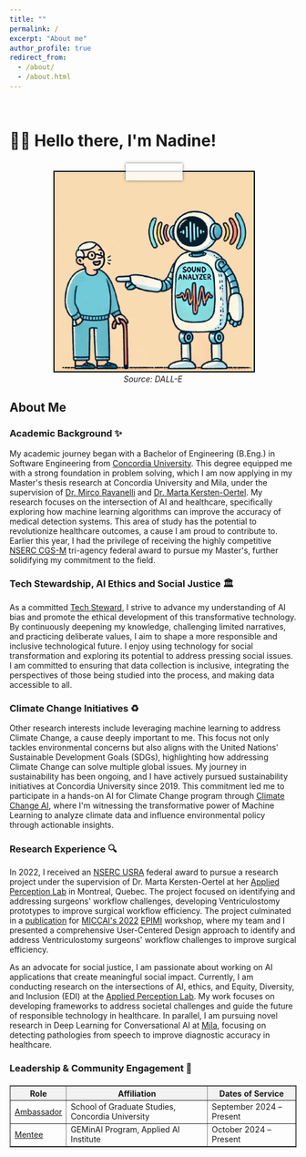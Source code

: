 ```yaml
---
title: ""
permalink: /
excerpt: "About me"
author_profile: true
redirect_from: 
  - /about/
  - /about.html
---
```


<br>

# 👋🏼 Hello there, I'm Nadine!

<br>

<div class = "animate__animated animate__swing" style="text-align: center; position: relative; width: 350px; margin: auto;">
    <div class="photo-frame" style="position: relative; display: inline-block; width: 350px; height: 350px; border: 2.5px solid black; overflow: visible;">
        <img src="/images/website-photo-1.jpg" alt="Illustration of ML For Speech Classification" class="photo-img" style="width: 100%; height: 100%; display: block;">
        <div class="tape" style="position: absolute; top: -15px; left: 50%; transform: translateX(-50%); width: 100px; height: 30px; background: rgba(255, 255, 255, 0.8); box-shadow: 0 0 5px rgba(0, 0, 0, 0.5);"></div>
    </div>
    <br>
    <em>Source: DALL-E</em>
</div>

<!-- Import Animate.css -->
<link rel="stylesheet" href="https://cdnjs.cloudflare.com/ajax/libs/animate.css/4.1.1/animate.min.css"/>

<style>
    .photo-frame {
        position: relative;
        display: inline-block;
        width: 350px;
        height: 350px;
        border: 2.5px solid black;
        overflow: visible; /* Allow tape to extend beyond the frame */
    }

    .photo-img {
        width: 100%;
        height: 100%;
        display: block;
    }

    .tape {
        position: absolute;
        background: rgba(255, 255, 255, 0.8);
        box-shadow: 0 0 5px rgba(0, 0, 0, 0.5);
        width: 100px; /* Width remains the same */
        height: 30px; /* Increased height */
        top: -15px;
        left: 50%;
        transform: translateX(-50%);
    }

    .hover-animate:hover {
        animation: animate__bounceInDown; /* Use Animate.css bounceInDown effect */
        animation-duration: 0.5s; /* Adjust duration as needed */
    }
</style>

## About Me

### Academic Background ✨
My academic journey began with a Bachelor of Engineering (B.Eng.) in Software Engineering from [Concordia University](https://www.concordia.ca/). This degree equipped me with a strong foundation in problem solving, which I am now applying in my Master's thesis research at Concordia University and Mila, under the supervision of [Dr. Mirco Ravanelli](https://sites.google.com/site/mircoravanelli/) and [Dr. Marta Kersten-Oertel](https://www.concordia.ca/next-gen/kersten-oertel.html). My research focuses on the intersection of AI and healthcare, specifically exploring how machine learning algorithms can improve the accuracy of medical detection systems. This area of study has the potential to revolutionize healthcare outcomes, a cause I am proud to contribute to. Earlier this year, I had the privilege of receiving the highly competitive [NSERC CGS-M](https://www.nserc-crsng.gc.ca/Students-Etudiants/PG-CS/CGSM-BESCM_eng.asp) tri-agency federal award to pursue my Master's, further solidifying my commitment to the field. 

### Tech Stewardship, AI Ethics and Social Justice 🏛️
As a committed [Tech Steward](https://credentials.techstewardship.com/en/verify/88109651148606), I strive to advance my understanding of AI bias and promote the ethical development of this transformative technology. By continuously deepening my knowledge, challenging limited narratives, and practicing deliberate values, I aim to shape a more responsible and inclusive technological future. I enjoy using technology for social transformation and exploring its potential to address pressing social issues. I am committed to ensuring that data collection is inclusive, integrating the perspectives of those being studied into the process, and making data accessible to all.

### Climate Change Initiatives ♻️
Other research interests include leveraging machine learning to address Climate Change, a cause deeply important to me. This focus not only tackles environmental concerns but also aligns with the United Nations' Sustainable Development Goals (SDGs), highlighting how addressing Climate Change can solve multiple global issues. My journey in sustainability has been ongoing, and I have actively pursued sustainability initiatives at Concordia University since 2019. This commitment led me to participate in a hands-on AI for Climate Change program through [Climate Change AI](https://www.climatechange.ai/), where I'm witnessing the transformative power of Machine Learning to analyze climate data and influence environmental policy through actionable insights.

### Research Experience 🔍
In 2022, I received an [NSERC USRA](https://www.nserc-crsng.gc.ca/Students-Etudiants/UG-PC/USRA-BRPC_eng.asp) federal award to pursue a research project under the supervision of Dr. Marta Kersten-Oertel at her [Applied Perception Lab](https://ap-lab.ca/) in Montreal, Quebec. The project focused on identifying and addressing surgeons' workflow challenges, developing Ventriculostomy prototypes to improve surgical workflow efficiency. The project culminated in a [publication](https://link.springer.com/chapter/10.1007/978-3-031-23223-7_5) for [MICCAI's 2022](https://conferences.miccai.org/2022/en/MICCAI2022-WORKSHOPS.html) [EPIMI](https://sites.google.com/view/epimi) workshop, where my team and I presented a comprehensive User-Centered Design approach to identify and address Ventriculostomy surgeons' workflow challenges to improve surgical efficiency.

As an advocate for social justice, I am passionate about working on AI applications that create meaningful social impact. Currently, I am conducting research on the intersections of AI, ethics, and Equity, Diversity, and Inclusion (EDI) at the [Applied Perception Lab](https://ap-lab.ca/). My work focuses on developing frameworks to address societal challenges and guide the future of responsible technology in healthcare. In parallel, I am pursuing novel research in Deep Learning for Conversational AI at [Mila](https://mila.quebec/en/directory/nadine-el-mufti), focusing on detecting pathologies from speech to improve diagnostic accuracy in healthcare. 

### Leadership & Community Engagement 🌟
<div style="margin-top: 20px;"></div>

<table border="1">
  <tr style="background-color: #f2f2f2;">
    <th>Role</th>
    <th>Affiliation</th>
    <th>Dates of Service</th>
  </tr>
  <tr>
    <td><a href="https://api.unibuddy.co/og/concordia-university-postgraduate/buddies/students/66df5f6635b519411372b26b?buddyPosition=share">Ambassador</a></td>
    <td>School of Graduate Studies, Concordia University</td>
    <td>September 2024 – Present</td>
  </tr>
    <tr>
    <td><a href="https://www.concordia.ca/research/applied-ai-institute/initiatives/geminai.html">Mentee</a></td>
    <td>GEMinAI Program, Applied AI Institute</td>
    <td>October 2024 – Present</td>
  </tr>
</table>


<!-- # Current Projects

## Reimplementing and Reproducing Machine Learning Research Papers

I have experience with independent research. I have implemented the Reward Constrained Policy Optimization paper into stable-baselines3 PPO and reproduced the original results by running and tracking experiments.

To accompany this work, I have submitted a blog post to the **ICLR** Blogposts Track communicating the paper's theory and my results.

Feel free to look at my specific [portfolio entry](https://sudo-boris.github.io/portfolio/RCPPO/).

## Machine Learning Projects -->







